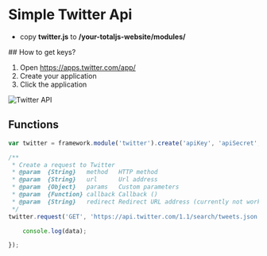 # Simple Twitter Api

- copy **twitter.js** to __/your-totaljs-website/modules/__

## How to get keys?

1. Open <https://apps.twitter.com/app/>
2. Create your application
3. Click the application

![Twitter API](http://www.totaljs.com/github/module-twitter.png)

## Functions

```javascript
var twitter = framework.module('twitter').create('apiKey', 'apiSecret', 'accessToken', 'accessSecret');

/**
 * Create a request to Twitter
 * @param  {String}   method   HTTP method
 * @param  {String}   url      Url address
 * @param  {Object}   params   Custom parameters
 * @param  {Function} callback Callback ()
 * @param  {String}   redirect Redirect URL address (currently not work)
 */
twitter.request('GET', 'https://api.twitter.com/1.1/search/tweets.json', { q: '#nodejs', count: 4 }, function(err, data) {

    console.log(data);

});
```
